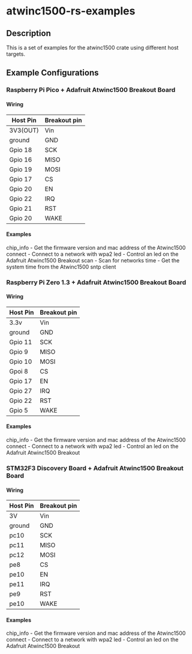 # atwinc1500-rs-examples

## Description
This is a set of examples for the atwinc1500 crate using different host targets. 

## Example Configurations
### Raspberry Pi Pico + Adafruit Atwinc1500 Breakout Board
#### Wiring
|Host Pin|Breakout pin|
|---|---|
|3V3(OUT)|Vin|
|ground|GND|
|Gpio 18|SCK|
|Gpio 16|MISO|
|Gpio 19|MOSI|
|Gpio 17|CS|
|Gpio 20|EN|
|Gpio 22|IRQ|
|Gpio 21|RST|
|Gpio 20|WAKE|

#### Examples
chip_info - Get the firmware version and mac address of the Atwinc1500
connect - Connect to a network with wpa2
led - Control an led on the Adafruit Atwinc1500 Breakout
scan - Scan for networks
time - Get the system time from the Atwinc1500 sntp client

### Raspberry Pi Zero 1.3 + Adafruit Atwinc1500 Breakout Board
#### Wiring
|Host Pin|Breakout pin|
|---|---|
|3.3v|Vin|
|ground|GND|
|Gpio 11|SCK|
|Gpio 9|MISO|
|Gpio 10|MOSI|
|Gpoi 8|CS|
|Gpio 17|EN|
|Gpio 27|IRQ|
|Gpio 22|RST|
|Gpio 5|WAKE|

#### Examples
chip_info - Get the firmware version and mac address of the Atwinc1500
connect - Connect to a network with wpa2
led - Control an led on the Adafruit Atwinc1500 Breakout

### STM32F3 Discovery Board + Adafruit Atwinc1500 Breakout Board
#### Wiring
|Host Pin|Breakout pin|
|---|---|
|3V|Vin|
|ground|GND|
|pc10|SCK|
|pc11|MISO|
|pc12|MOSI|
|pe8|CS|
|pe10|EN|
|pe11|IRQ|
|pe9|RST|
|pe10|WAKE|

#### Examples
chip_info - Get the firmware version and mac address of the Atwinc1500
connect - Connect to a network with wpa2
led - Control an led on the Adafruit Atwinc1500 Breakout
